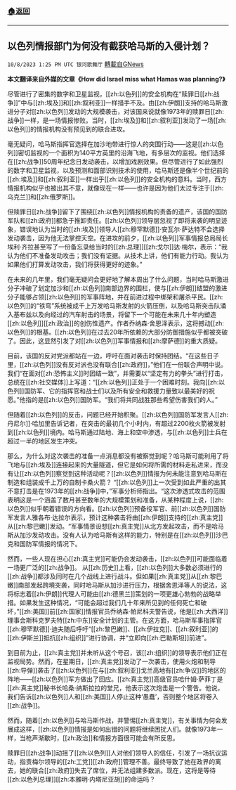 ###  [:house:返回](README.md)
---


## 以色列情报部门为何没有截获哈马斯的入侵计划？
`10/8/2023 1:25 PM UTC 银河歌舞厅` [轉載自GNews](https://gnews.org/articles/1803633)

**本文翻译来自外媒的文章《How did Israel miss what Hamas was planning?》**

尽管进行了密集的数字和卫星监视，[[zh:以色列]]的安全机构在“赎罪日[[zh:战争]]”中与[[zh:埃及]]和[[zh:叙利亚]]一样措手不及。由[[zh:伊朗]]支持的哈马斯激进分子对[[zh:以色列]]发动的大规模袭击，对该国来说就像1973年的赎罪日[[zh:战争]]一样，是一场情报惨败。当时，[[zh:埃及]]和[[zh:叙利亚]]发动了一场[[zh:以色列]]的情报机构没有预见到的联合进攻。

毫无疑问，哈马斯指挥官选择在加沙地带进行惊人的突围行动——这是[[zh:以色列]]密切监视的一个面积为140平方英里的沿海飞地，有多层次的监视。他们选择在[[zh:战争]]50周年纪念日发动袭击，以增加戏剧效果。但尽管进行了如此强烈的数字和卫星监视，以及预测和面部识别技术的使用，哈马斯还是像半个世纪前的[[zh:埃及]]和[[zh:叙利亚]]一样出乎[[zh:以色列]]的安全机构的意料。当时，西方情报机构似乎也被出其不意，就像现在一样——也许是因为他们太过专注于[[zh:乌克兰]]和[[zh:俄罗斯]]。

但赎罪日[[zh:战争]]留下了围绕[[zh:以色列]]情报机构的责备的遗产，该国的国防军队和[[zh:政府]]都急于推卸责任。[[zh:以色列]]领导层忽视了即将来袭的明显迹象，错误地认为当时的[[zh:埃及]]领导人[[zh:穆罕默德]]·安瓦尔·萨达特不会选择发动袭击，因为他无法掌控天空。在进攻的前夕，[[zh:以色列]]军事情报总局局长埃利·齐拉甚至写了一份备忘录给当时的[[zh:总理]][[zh:戈尔]]达·梅尔，表示：“我认为他们不准备发动攻击；我们没有证据。从技术上讲，他们有能力行动。我认为如果他们打算发动攻击，我们将获得更好的迹象。”

在未来的几年里，我们毫无疑问会更好地了解本周出了什么问题，当时哈马斯激进分子冲破了划定加沙和[[zh:以色列]]南部边界的围栏，使与[[zh:伊朗]]结盟的激进分子能够占领[[zh:以色列]]的军事阵地，并在前进过程中绑架和屠杀平民。[[zh:以色列]]的“铁穹”系统被成千上万发哈马斯发射的火箭压倒，以及哈马斯突击队涌入基布兹以及向经过的汽车射击的场景，将留下一个可能在未来几十年内塑造[[zh:以色列]][[zh:政治]]的创伤性遗产。作者乔纳森·舍恩泽表示，这将撼动[[zh:以色列]]的根基。[[zh:以色列]]在过去20年所依赖的大部分防御措施似乎都被突破了。因此，这显然引发了对[[zh:以色列]]军事情报和[[zh:摩萨德]]的重大质疑。

目前，该国的反对党派都站在一边，呼吁在面对袭击时保持团结。“在这些日子里，[[zh:以色列]]没有反对派也没有联合[[zh:政府]]，”他们在一份联合声明中说。我们“在面对[[zh:恐怖主义]]时团结一致”，并需要以“坚定有力的拳头”进行打击，总统在[[zh:社交媒体]]上写道：“[[zh:以色列]]正处于一个困难时刻。我向[[zh:以色列]]国防军、它的指挥官和战士们以及所有安全和救援力量致以最美好的祝愿。”他指的是[[zh:以色列]]国防军。“我们将共同战胜那些希望伤害我们的人。”

但随着[[zh:以色列]]的反击，问题已经开始积聚。[[zh:以色列]]国防军发言人[[zh:丹尼尔]]·哈加里告诉记者，在突击的最初几个小时内，有超过2200枚火箭被发射到[[zh:以色列]]境内。哈马斯通过陆地、海上和空中渗透，与[[zh:以色列]]士兵在超过一半的地区发生冲突。

那么，为什么对这次袭击的准备一点消息都没有被察觉到呢？哈马斯可能利用了将飞地与[[zh:埃及]]连接起来的大量隧道，但它是如何将所需的材料走私进来，而没有让[[zh:以色列]]察觉到这种活动呢？[[zh:以色列]]情报为何未能注意到哈马斯在制造和组装成千上万的自制卡桑火箭？
“[[zh:以色列]]上一次受到如此严重的出其不意打击是在1973年的[[zh:战争]]中，”军事分析师指出。“这次渗透式攻击的范围表明这是一个涵盖了数月甚至数年的大规模策划和准备，从某种程度上说，[[zh:以色列]]似乎朝着错误的方向看。[[zh:以色列]]预备役军官、前[[zh:以色列]]国防军发言人雅各布·达拉尔表示，预计这种袭击将由[[zh:伊朗]]支持的[[zh:真主党]]从[[zh:黎巴嫩]]发动。“军事情景设想[[zh:真主党]]从北方发起攻击，而不是哈马斯从加沙发动攻击。没有人认为哈马斯有这样的能力，特别是在[[zh:以色列]]沙巴克和国防军情报的情况下。

然而，一些人现在担心[[zh:真主党]]可能仍会发动袭击，[[zh:以色列]]可能面临着一场更广泛的[[zh:战争]]。
从[[zh:历史]]上看，[[zh:以色列]]大多数必须进行的[[zh:战争]]都涉及同时在几个战线上进行战斗。但如果[[zh:真主党]]从[[zh:黎巴嫩]]南部发起跨境突袭，同时哈马斯从加沙进行压力，根据舍恩泽等人的说法，这将标志着[[zh:伊朗]]代理人可能由[[zh:德黑兰]]策划的一项更雄心勃勃的战略举措。如果发生这种情况，“可能会超过我们几十年来所见到的任何死亡和破坏，”[[zh:美国]]前[[zh:国家]]情报官员乔纳森·帕尼科夫警告说，他是[[zh:大西洋]]理事会斯科克罗夫特[[zh:中东]]安全计划的主管。在这方面，哈马斯军事指挥官[[zh:穆罕默德]]·迪夫随后呼吁“[[zh:黎巴嫩]]、[[zh:伊拉克]]、[[zh:叙利亚]]的[[zh:伊斯兰]]抵抗[[zh:组织]]”进行协调，并“立即向[[zh:巴勒斯坦]]前进”。

到目前为止，[[zh:真主党]]并未听从这个号召，该[[zh:组织]]的领导表示他们正在监视局势。然而，在星期日，[[zh:真主党]]发动了一次袭击，使用火炮和制导[[zh:导弹]]袭击了[[zh:以色列]]在与[[zh:叙利亚]]戈兰高地有[[zh:争议]]的地区的阵地——[[zh:以色列]]军方做出了回应。[[zh:真主党]]高级官员哈什姆·萨菲丁是[[zh:真主党]]秘书长哈桑·纳斯拉拉的堂兄，他表示这次炮击是一个警告。他说，我们告诉[[zh:以色列]]人和[[zh:美国]]人停止这种‘愚蠢’，否则整个地区将卷入[[zh:战争]]。

然而，随着[[zh:以色列]]与哈马斯作战，并警惕[[zh:真主党]]，有关事情为何会发展成这样，[[zh:以色列]]情报是如何出错的问题将继续困扰人们。就像1973年一样，当枪声渐歇时，[[zh:政治]]和情报方面很可能会有所反思。

赎罪日[[zh:战争]]动摇了[[zh:以色列]]人对他们领导人的信任，引发了一场抗议运动，指责梅尔领导的[[zh:工党]][[zh:政府]]管理不善。最终导致了她在政界的离去，她的联合[[zh:政府]]失去了席位，并无法组建多数派。现在，这将是等待[[zh:以色列总理]][[zh:本雅明·内塔尼亚胡]]的命运吗？
